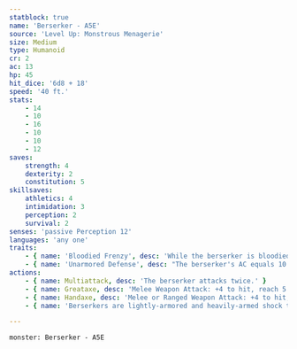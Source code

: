 ```yaml
---
statblock: true
name: 'Berserker - A5E'
source: 'Level Up: Monstrous Menagerie'
size: Medium
type: Humanoid
cr: 2
ac: 13
hp: 45
hit_dice: '6d8 + 18'
speed: '40 ft.'
stats:
    - 14
    - 10
    - 16
    - 10
    - 10
    - 12
saves:
    strength: 4
    dexterity: 2
    constitution: 5
skillsaves:
    athletics: 4
    intimidation: 3
    perception: 2
    survival: 2
senses: 'passive Perception 12'
languages: 'any one'
traits:
    - { name: 'Bloodied Frenzy', desc: 'While the berserker is bloodied, they make all attacks with advantage and all attacks against them are made with advantage.' }
    - { name: 'Unarmored Defense', desc: "The berserker's AC equals 10 + their Dexterity modifier + their Constitution modifier." }
actions:
    - { name: Multiattack, desc: 'The berserker attacks twice.' }
    - { name: Greataxe, desc: 'Melee Weapon Attack: +4 to hit, reach 5 ft., one target. Hit: 8 (1d12 + 2) slashing damage.' }
    - { name: Handaxe, desc: 'Melee or Ranged Weapon Attack: +4 to hit, reach 5 ft or range 20/60 ft., one target. Hit: 5 (1d6 + 2) slashing damage.' }
    - { name: 'Berserkers are lightly-armored and heavily-armed shock troops', desc: 'In battle, they tend to prefer charges and heroic single combats over formations and disciplined marches.' }

---
```

```statblock
monster: Berserker - A5E
```
